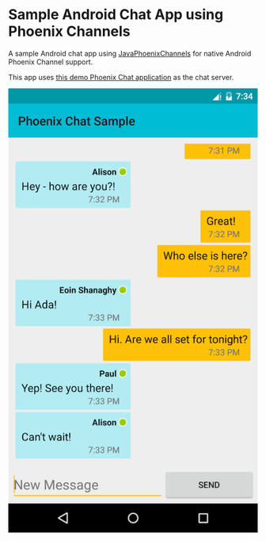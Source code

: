 # Sample Android Chat App using Phoenix Channels

A sample Android chat app using [JavaPhoenixChannels](https://github.com/eoinsha/JavaPhoenixChannels) for native Android Phoenix Channel support.

This app uses  [this demo Phoenix Chat application](https://github.com/chrismccord/phoenix_chat_example) as the chat server.

![Android Screengrab](screen.png)
